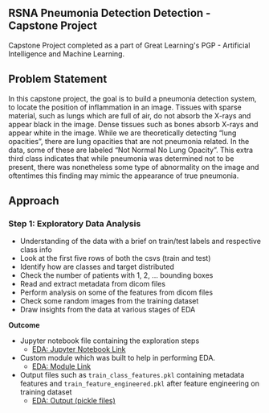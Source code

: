 ## RSNA Pneumonia Detection Detection - Capstone Project
Capstone Project completed as a part of Great Learning's PGP - Artificial Intelligence and Machine Learning.

## Problem Statement
In this capstone project, the goal is to build a pneumonia detection system, to locate the position of inflammation in an image. Tissues with sparse material, such as lungs which are full of air, do not absorb the X-rays and appear black in the image. Dense tissues such as bones absorb X-rays and appear white in the image. While we are theoretically detecting “lung opacities”, there are lung opacities that are not pneumonia related. In the data, some of these are labeled “Not Normal No Lung Opacity”. This extra third class indicates that while pneumonia was determined not to be present, there was nonetheless some type of abnormality on the image and oftentimes this finding may mimic the appearance of true pneumonia.

## Approach
### Step 1: Exploratory Data Analysis
* Understanding of the data with a brief on train/test labels and respective class info
* Look at the first five rows of both the csvs (train and test)
* Identify how are classes and target distributed
* Check the number of patients with 1, 2, ... bounding boxes
* Read and extract metadata from dicom files
* Perform analysis on some of the features from dicom files
* Check some random images from the training dataset
* Draw insights from the data at various stages of EDA

**Outcome**
* Jupyter notebook file containing the exploration steps 
  - [EDA: Jupyter Notebook Link](https://nbviewer.jupyter.org/github/sharmapratik88/Capstone_Pneumonia_Detection/blob/master/CP_RSNA_Pneumonia_Detection_EDA.ipynb)
* Custom module which was built to help in performing EDA. 
  - [EDA: Module Link](https://github.com/sharmapratik88/Capstone_Pneumonia_Detection/blob/master/module_eda.py)
* Output files such as `train_class_features.pkl` containing metadata features and `train_feature_engineered.pkl` after feature engineering on training dataset
   - [EDA: Output (pickle files)](https://github.com/sharmapratik88/Capstone_Pneumonia_Detection/tree/master/output)

